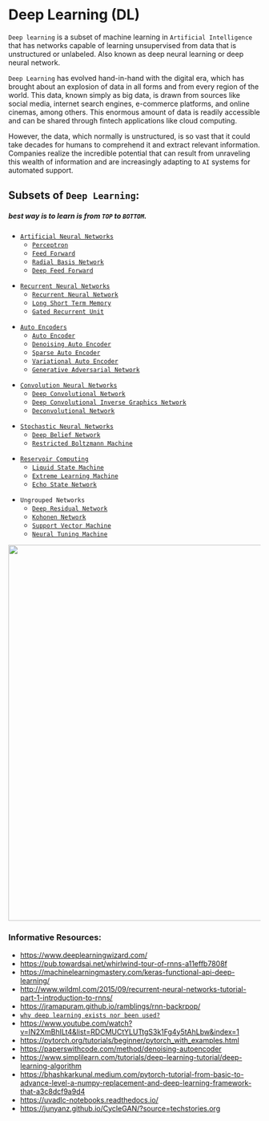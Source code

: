 # Deep Learning (DL)  
`Deep learning` is a subset of machine learning in `Artificial Intelligence` that has networks capable of learning unsupervised from data that is unstructured or unlabeled. Also known as deep neural learning or deep neural network.

`Deep Learning` has evolved hand-in-hand with the digital era, which has brought about an explosion of data in all forms and from every region of the world. This data, known simply as big data, is drawn from sources like social media, internet search engines, e-commerce platforms, and online cinemas, among others. This enormous amount of data is readily accessible and can be shared through fintech applications like cloud computing.

However, the data, which normally is unstructured, is so vast that it could take decades for humans to comprehend it and extract relevant information. Companies realize the incredible potential that can result from unraveling this wealth of information and are increasingly adapting to `AI` systems for automated support.

## Subsets of `Deep Learning`:
##### best way is to learn is from `TOP` to `BOTTOM`.  
+ [`Artificial Neural Networks`](./artificial_neural_networks/README.md)  
  + [`Perceptron`](./artificial_neural_networks/perceptron/README.md)  
  + [`Feed Forward`](./artificial_neural_networks/feed_forward/README.md)  
  + [`Radial Basis Network`](./artificial_neural_networks/radial_basis_network/README.md)  
  + [`Deep Feed Forward`](./artificial_neural_networks/deep_feed_forward/README.md)

- [`Recurrent Neural Networks`](./recurrent_neural_networks/README.md)  
  - [`Recurrent Neural Network`](./recurrent_neural_networks/recurrent_neural_network/README.md)
  - [`Long Short Term Memory`](./recurrent_neural_networks/long_short_term_memory/README.md)
  - [`Gated Recurrent Unit`](./recurrent_neural_networks/gated_recurrent_unit/README.md)

+ [`Auto Encoders`](./auto_encoders/README.md)  
  + [`Auto Encoder`](./autoencoders/autoencoder/README.md)
  + [`Denoising Auto Encoder`](./autoencoders/denoising_autoencoder/README.md)
  + [`Sparse Auto Encoder`](./autoencoders/sparse_autoencoder/README.md)
  + [`Variational Auto Encoder`](./autoencoders/variational_autoencoder/README.md)
  + [`Generative Adversarial Network`](./autoencoders/generative_adversarial_network/README.md)

- [`Convolution Neural Networks`](./convolution_neural_networks/README.md)  
  - [`Deep Convolutional Network`](./convolution_neural_networks/deep_vonvolutional_network/README.md)  
  - [`Deep Convolutional Inverse Graphics Network`](./convolution_neural_networks/deep_convolutional_inverse_graphics_network/README.md)  
  - [`Deconvolutional Network`](./convolution_neural_networks/deconvolutional_network/README.md)  
  
+ [`Stochastic Neural Networks`](./stochastic_neural_networks/README.md)
  + [`Deep Belief Network`](./stochastic_neural_networks/deep_belief_network/README.md)
  + [`Restricted Boltzmann Machine`](./stochastic_neural_networks/restricted_boltzmann_machine/README.md)

- [`Reservoir Computing`](./reservoir_computing/README.md)
  - [`Liquid State Machine`](./reservoir_computing/liquid_state_machine/README.md)
  - [`Extreme Learning Machine`](./reservoir_computing/extreme_learning_machine/README.md)
  - [`Echo State Network`](./reservoir_computing/echo_state_network/README.md)

+ `Ungrouped Networks`
  - [`Deep Residual Network`](./ungrouped_networks/deep_residual_network/README.md)  
  - [`Kohonen Network`](./ungrouped_networks/kohonen_network/README.md)  
  - [`Support Vector Machine`](./ungrouped_networks/support_vector_machine/README.md)  
  - [`Neural Tuning Machine`](./ungrouped_networks/neural_tuning_machine/README.md)  

<p align="center">
  <img src="https://miro.medium.com/max/1000/1*cuTSPlTq0a_327iTPJyD-Q.png" width="750px">
</p>

### Informative Resources:
+ https://www.deeplearningwizard.com/
+ https://pub.towardsai.net/whirlwind-tour-of-rnns-a11effb7808f
+ https://machinelearningmastery.com/keras-functional-api-deep-learning/
+ http://www.wildml.com/2015/09/recurrent-neural-networks-tutorial-part-1-introduction-to-rnns/
+ https://jramapuram.github.io/ramblings/rnn-backrpop/
+ [`why deep learning exists nor been used?`](https://www.investopedia.com/terms/d/deep-learning.asp#:~:text=Deep%20learning%20is%20a%20subset,learning%20or%20deep%20neural%20network.)
+ https://www.youtube.com/watch?v=IN2XmBhILt4&list=RDCMUCtYLUTtgS3k1Fg4y5tAhLbw&index=1
+ https://pytorch.org/tutorials/beginner/pytorch_with_examples.html
+ https://paperswithcode.com/method/denoising-autoencoder
+ https://www.simplilearn.com/tutorials/deep-learning-tutorial/deep-learning-algorithm
+ https://bhashkarkunal.medium.com/pytorch-tutorial-from-basic-to-advance-level-a-numpy-replacement-and-deep-learning-framework-that-a3c8dcf9a9d4
+ https://uvadlc-notebooks.readthedocs.io/
+ https://junyanz.github.io/CycleGAN/?source=techstories.org